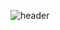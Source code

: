 ![header](https://capsule-render.vercel.app/api?type=transparent&color=auto&height=100&section=header&text=kim%20ziyeon&fontColor=d6ace6&fontSize=50&animation=twinkling)

<!--
**kimziyeon/kimziyeon** is a ✨ _special_ ✨ repository because its `README.md` (this file) appears on your GitHub profile.
- 🔭 I’m currently working on ...
- 🌱 I’m currently learning ...
- 👯 I’m looking to collaborate on ...
- 🤔 I’m looking for help with ...
- 💬 Ask me about ...
- 📫 How to reach me: ...
- 😄 Pronouns: ...
- ⚡ Fun fact: ...
-->
